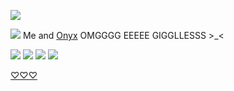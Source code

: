 ![](https://komarev.com/ghpvc/?username=your-github-username&color=dc143c)

![](https://i.imgur.com/791JPyq.jpeg) 
Me and [Onyx](https://github.com/undeadlost) OMGGGG EEEEE GIGGLLESSS >_<

![](https://i.imgur.com/ZAUkaCx.png)
![](https://i.imgur.com/Wqv9r62.png)
![](https://i.imgur.com/k1lVUUl.webp) 
![](https://i.imgur.com/waq0wP3.png)

[♡♡♡](https://open.spotify.com/track/5lWSa1rmuSL6OBPOnkAqoa?si=wjWeidVLReGvyl68q6Tqjw)
